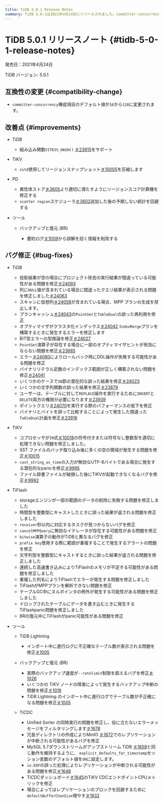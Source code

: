 ```yaml
---
title: TiDB 5.0.1 Release Notes
summary: TiDB 5.0.1は2021年4月24日にリリースされました。committer-concurrency`のデフォルト値が128に変更されました。TiDB、TiKV、PD、 TiFlash、およびツールに様々なバグ修正と改善が行われました。例えば、TiDBではクエリ結果とパフォーマンスの低下に関する問題が修正され、TiKVではコプロセッサと起動エラーに関する問題が修正されました。TiDB TiDB LightningやBackup & Restoreなどのツールにもバグ修正が行われました。
---
```


# TiDB 5.0.1 リリースノート {#tidb-5-0-1-release-notes}

発売日：2021年4月24日

TiDB バージョン: 5.0.1

## 互換性の変更 {#compatibility-change}

-   `committer-concurrency`構成項目のデフォルト値が`16`から`128`に変更されます。

## 改善点 {#improvements}

-   TiDB

    -   組み込み関数`VITESS_HASH()` [＃23915](https://github.com/pingcap/tidb/pull/23915)をサポート

-   TiKV

    -   `zstd`使用してリージョンスナップショット[＃10005](https://github.com/tikv/tikv/pull/10005)を圧縮します

-   PD

    -   異性体ストア[＃3605](https://github.com/pingcap/pd/pull/3605)より適切に満たすようにリージョンスコア計算機を修正する
    -   `scatter region`スケジューラ[＃3602](https://github.com/pingcap/pd/pull/3602)追加した後の予期しない統計を回避する

-   ツール

    -   バックアップと復元 (BR)

        -   要約ログ[＃1009](https://github.com/pingcap/br/pull/1009)から誤解を招く情報を削除する

## バグ修正 {#bug-fixes}

-   TiDB

    -   投影結果が空の場合にプロジェクト除去の実行結果が間違っている可能性がある問題を修正[＃24093](https://github.com/pingcap/tidb/pull/24093)
    -   列に`NULL`値が含まれている場合に間違ったクエリ結果が表示される問題を修正しました[＃24063](https://github.com/pingcap/tidb/pull/24063)
    -   スキャンに仮想列[＃24058](https://github.com/pingcap/tidb/pull/24058)が含まれている場合、MPP プランの生成を禁止します。
    -   プランキャッシュ[＃24043](https://github.com/pingcap/tidb/pull/24043)の`PointGet`と`TableDual`の誤った再利用を修正
    -   オプティマイザがクラスタ化インデックス[＃24042](https://github.com/pingcap/tidb/pull/24042) `IndexMerge`プランを構築するときに発生するエラーを修正します
    -   BIT型エラーの型推論を修正[＃24027](https://github.com/pingcap/tidb/pull/24027)
    -   `PointGet`演算子が存在する場合に一部のオプティマイザヒントが有効にならない問題を修正[＃23685](https://github.com/pingcap/tidb/pull/23685)
    -   エラー[＃24080](https://github.com/pingcap/tidb/pull/24080)によりロールバック時にDDL操作が失敗する可能性がある問題を修正
    -   バイナリリテラル定数のインデックス範囲が正しく構築されない問題を修正[＃24041](https://github.com/pingcap/tidb/pull/24041)
    -   いくつかのケースで`IN`節の潜在的な誤った結果を修正[＃24023](https://github.com/pingcap/tidb/pull/24023)
    -   いくつかの文字列関数の誤った結果を修正[＃23879](https://github.com/pingcap/tidb/pull/23879)
    -   ユーザーは、テーブルに対して`REPLACE`操作を実行するために`INSERT`と`DELETE`両方の権限が必要になります[＃23939](https://github.com/pingcap/tidb/pull/23939)
    -   ポイントクエリ[＃24070](https://github.com/pingcap/tidb/pull/24070)を実行する際のパフォーマンスの低下を修正
    -   バイナリとバイトを誤って比較することによって発生した間違った`TableDual`計画を修正[＃23918](https://github.com/pingcap/tidb/pull/23918)

-   TiKV

    -   コプロセッサが`IN`式[＃10018](https://github.com/tikv/tikv/pull/10018)の符号付きまたは符号なし整数型を適切に処理できない問題を修正しました。
    -   SST ファイルのバッチ取り込み後に多くの空の領域が発生する問題を修正[＃10015](https://github.com/tikv/tikv/pull/10015)
    -   `cast_string_as_time`の入力が無効なUTF-8バイトである場合に発生する潜在的なpanicを修正[＃9995](https://github.com/tikv/tikv/pull/9995)
    -   ファイル辞書ファイルが破損した後にTiKVが起動できなくなるバグを修正[＃9992](https://github.com/tikv/tikv/pull/9992)

-   TiFlash

    -   storageエンジンが一部の範囲のデータの削除に失敗する問題を修正しました
    -   時間型を整数型にキャストしたときに誤った結果が返される問題を修正しました
    -   `receiver`秒以内に対応するタスクが見つからないバグを修正
    -   `cancelMPPQuery`に無効なイテレータが存在する可能性がある問題を修正
    -   `bitwise`演算子の動作がTiDBと異なるバグを修正
    -   `prefix key`使用する際に範囲が重複することで発生するアラートの問題を修正
    -   文字列型を整数型にキャストするときに誤った結果が返される問題を修正しました
    -   連続した高速書き込みによりTiFlashのメモリが不足する可能性がある問題を修正しました
    -   重複した列名によりTiFlashでエラーが発生する問題を修正しました
    -   TiFlashがMPPプランを解析できない問題を修正
    -   テーブルGC中にヌルポインタの例外が発生する可能性がある問題を修正しました
    -   ドロップされたテーブルにデータを書き込むときに発生するTiFlashpanic問題を修正しました
    -   BRの復元中にTiFlashがpanic可能性がある問題を修正

-   ツール

    -   TiDB Lightning

        -   インポート中に進行ログに不正確なテーブル数が表示される問題を修正[＃1005](https://github.com/pingcap/br/pull/1005)

    -   バックアップと復元 (BR)

        -   実際のバックアップ速度が`--ratelimit`制限を超えるバグを修正[＃1026](https://github.com/pingcap/br/pull/1026)
        -   いくつかの TiKV ノードの障害によって発生するバックアップ中断の問題を修正[＃1019](https://github.com/pingcap/br/pull/1019)
        -   TiDB Lightning のインポート中に進行ログでテーブル数が不正確になる問題を修正[＃1005](https://github.com/pingcap/br/pull/1005)

    -   TiCDC

        -   Unified Sorter の同時実行の問題を修正し、役に立たないエラーメッセージをフィルタリングします[＃1678](https://github.com/pingcap/tiflow/pull/1678)
        -   冗長ディレクトリの作成によりMinIO [＃1672](https://github.com/pingcap/tiflow/pull/1672)でのレプリケーションが中断される可能性があるバグを修正
        -   MySQL 5.7ダウンストリームがアップストリーム TiDB [＃1659](https://github.com/pingcap/tiflow/pull/1659)と同じ動作を維持するように、 `explicit_defaults_for_timestamp`セッション変数のデフォルト値を`ON`に設定します。
        -   `io.EOF`の誤った処理によりレプリケーションが中断される可能性がある問題を修正[＃1648](https://github.com/pingcap/tiflow/pull/1648)
        -   TiCDCダッシュボード[＃1645](https://github.com/pingcap/tiflow/pull/1645)のTiKV CDCエンドポイントCPUメトリックを修正
        -   場合によってはレプリケーションのブロックを回避するために`defaultBufferChanSize`増やす[＃1632](https://github.com/pingcap/tiflow/pull/1632)
